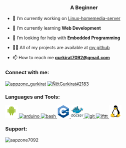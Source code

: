 <h3 align="center">A Beginner</h3>

- 🔭 I’m currently working on [Linux-homemedia-server](https://github.com/Gurkiratsinghappzone/Linux-Home-Server)

- 🌱 I’m currently learning **Web Development**

- 🤝 I’m looking for help with **Embedded Programming**

- 👨‍💻 All of my projects are available at [my github](http://github.com/gurkiratsinghappzone)

- 📫 How to reach me **gurkirat7092@gmail.com**

<h3 align="left">Connect with me:</h3>
<p align="left">
<a href="https://instagram.com/appzone_gurkirat" target="blank"><img align="center" src="https://raw.githubusercontent.com/rahuldkjain/github-profile-readme-generator/master/src/images/icons/Social/instagram.svg" alt="appzone_gurkirat" height="30" width="40" /></a>
<a href="https://discord.gg/ÑêtGurkirat#2183" target="blank"><img align="center" src="https://raw.githubusercontent.com/rahuldkjain/github-profile-readme-generator/master/src/images/icons/Social/discord.svg" alt="ÑêtGurkirat#2183" height="30" width="40" /></a>
</p>

<h3 align="left">Languages and Tools:</h3>
<p align="left"> <a href="https://developer.android.com" target="_blank" rel="noreferrer"> <img src="https://raw.githubusercontent.com/devicons/devicon/master/icons/android/android-original-wordmark.svg" alt="android" width="40" height="40"/> </a> <a href="https://www.arduino.cc/" target="_blank" rel="noreferrer"> <img src="https://cdn.worldvectorlogo.com/logos/arduino-1.svg" alt="arduino" width="40" height="40"/> </a> <a href="https://www.gnu.org/software/bash/" target="_blank" rel="noreferrer"> <img src="https://www.vectorlogo.zone/logos/gnu_bash/gnu_bash-icon.svg" alt="bash" width="40" height="40"/> </a> <a href="https://www.w3schools.com/cpp/" target="_blank" rel="noreferrer"> <img src="https://raw.githubusercontent.com/devicons/devicon/master/icons/cplusplus/cplusplus-original.svg" alt="cplusplus" width="40" height="40"/> </a> <a href="https://www.docker.com/" target="_blank" rel="noreferrer"> <img src="https://raw.githubusercontent.com/devicons/devicon/master/icons/docker/docker-original-wordmark.svg" alt="docker" width="40" height="40"/> </a> <a href="https://git-scm.com/" target="_blank" rel="noreferrer"> <img src="https://www.vectorlogo.zone/logos/git-scm/git-scm-icon.svg" alt="git" width="40" height="40"/> </a> <a href="https://ifttt.com/" target="_blank" rel="noreferrer"> <img src="https://www.vectorlogo.zone/logos/ifttt/ifttt-ar21.svg" alt="ifttt" width="40" height="40"/> </a> <a href="https://www.linux.org/" target="_blank" rel="noreferrer"> <img src="https://raw.githubusercontent.com/devicons/devicon/master/icons/linux/linux-original.svg" alt="linux" width="40" height="40"/> </a> </p>

<h3 align="left">Support:</h3>
<p><a href="https://www.buymeacoffee.com/aapzone7092"> <img align="left" src="https://cdn.buymeacoffee.com/buttons/v2/default-yellow.png" height="50" width="210" alt="aapzone7092" /></a></p><br><br>


<!---
Gurkiratsinghappzone/Gurkiratsinghappzone is a ✨ special ✨ repository because its `README.md` (this file) appears on your GitHub profile.
You can click the Preview link to take a look at your changes.
--->
